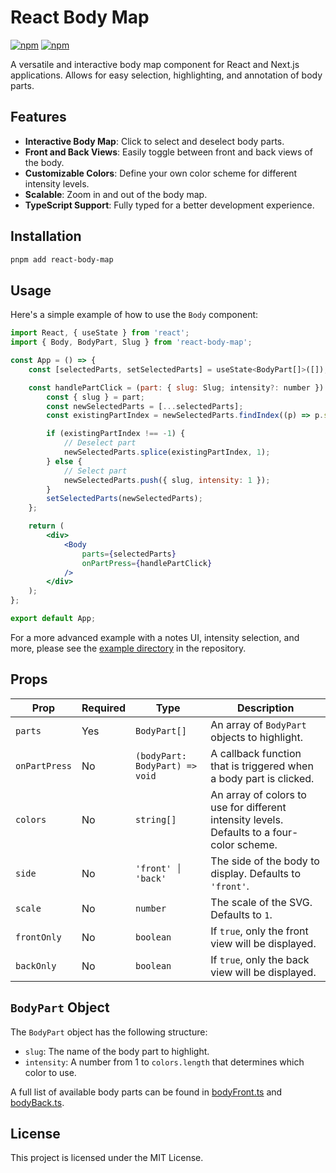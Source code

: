 # React Body Map

[![npm](https://img.shields.io/npm/v/react-body-map)](https://www.npmjs.com/package/react-body-map)
[![npm](https://img.shields.io/npm/dt/react-body-map)](https://www.npmjs.com/package/react-body-map)

A versatile and interactive body map component for React and Next.js applications. Allows for easy selection, highlighting, and annotation of body parts.

## Features

-   **Interactive Body Map**: Click to select and deselect body parts.
-   **Front and Back Views**: Easily toggle between front and back views of the body.
-   **Customizable Colors**: Define your own color scheme for different intensity levels.
-   **Scalable**: Zoom in and out of the body map.
-   **TypeScript Support**: Fully typed for a better development experience.

## Installation

```bash
pnpm add react-body-map
```

## Usage

Here's a simple example of how to use the `Body` component:

```jsx
import React, { useState } from 'react';
import { Body, BodyPart, Slug } from 'react-body-map';

const App = () => {
    const [selectedParts, setSelectedParts] = useState<BodyPart[]>([]);

    const handlePartClick = (part: { slug: Slug; intensity?: number }) => {
        const { slug } = part;
        const newSelectedParts = [...selectedParts];
        const existingPartIndex = newSelectedParts.findIndex((p) => p.slug === slug);

        if (existingPartIndex !== -1) {
            // Deselect part
            newSelectedParts.splice(existingPartIndex, 1);
        } else {
            // Select part
            newSelectedParts.push({ slug, intensity: 1 });
        }
        setSelectedParts(newSelectedParts);
    };

    return (
        <div>
            <Body
                parts={selectedParts}
                onPartPress={handlePartClick}
            />
        </div>
    );
};

export default App;
```

For a more advanced example with a notes UI, intensity selection, and more, please see the [example directory](./example) in the repository.

## Props

| Prop          | Required | Type                                     | Description                                                                                |
| ------------- | -------- | ---------------------------------------- | ------------------------------------------------------------------------------------------ |
| `parts`       | Yes      | `BodyPart[]`                             | An array of `BodyPart` objects to highlight.                                               |
| `onPartPress` | No       | `(bodyPart: BodyPart) => void`           | A callback function that is triggered when a body part is clicked.                         |
| `colors`      | No       | `string[]`                               | An array of colors to use for different intensity levels. Defaults to a four-color scheme. |
| `side`        | No       | `'front' │ 'back'`                       | The side of the body to display. Defaults to `'front'`.                                    |
| `scale`       | No       | `number`                                 | The scale of the SVG. Defaults to `1`.                                                     |
| `frontOnly`   | No       | `boolean`                                | If `true`, only the front view will be displayed.                                          |
| `backOnly`    | No       | `boolean`                                | If `true`, only the back view will be displayed.                                           |

## `BodyPart` Object

The `BodyPart` object has the following structure:

-   `slug`: The name of the body part to highlight.
-   `intensity`: A number from 1 to `colors.length` that determines which color to use.

A full list of available body parts can be found in [bodyFront.ts](./src/assets/bodyFront.ts) and [bodyBack.ts](./src/assets/bodyBack.ts).

## License

This project is licensed under the MIT License.
